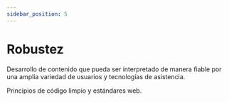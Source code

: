 ```yaml
---
sidebar_position: 5
---
```


# Robustez

Desarrollo de contenido que pueda ser interpretado de manera fiable por una amplia variedad de usuarios y tecnologías de asistencia.

Principios de código limpio y estándares web.
